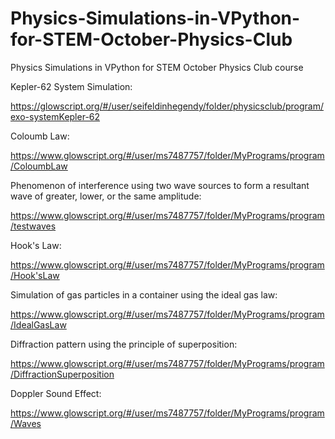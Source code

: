 # Physics-Simulations-in-VPython-for-STEM-October-Physics-Club
Physics Simulations in VPython for STEM October Physics Club course

Kepler-62 System Simulation:

https://glowscript.org/#/user/seifeldinhegendy/folder/physicsclub/program/exo-systemKepler-62

Coloumb Law:

https://www.glowscript.org/#/user/ms7487757/folder/MyPrograms/program/ColoumbLaw

Phenomenon of interference using two wave sources to form a resultant wave of greater, lower, or the same amplitude:

https://www.glowscript.org/#/user/ms7487757/folder/MyPrograms/program/testwaves

Hook's Law:

https://www.glowscript.org/#/user/ms7487757/folder/MyPrograms/program/Hook'sLaw

Simulation of gas particles in a container using the ideal gas law:

https://www.glowscript.org/#/user/ms7487757/folder/MyPrograms/program/IdealGasLaw

Diffraction pattern using the principle of superposition:

https://www.glowscript.org/#/user/ms7487757/folder/MyPrograms/program/DiffractionSuperposition

Doppler Sound Effect:

https://www.glowscript.org/#/user/ms7487757/folder/MyPrograms/program/Waves










